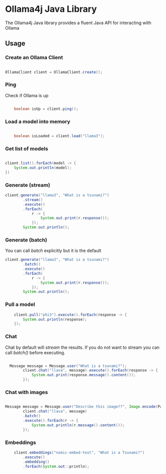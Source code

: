 # Ollama4j Java Library

The Ollama4j Java library provides a fluent Java API for interacting with Ollama

## Usage

### Create an Ollama Client

```java

OllamaClient client = OllamaClient.create();

```

### Ping

Check if Ollama is up

```java

    boolean isUp = client.ping();

```

### Load a model into memory

```java

    boolean isLoaded = client.load("llama3");

```

### Get list of models

```java

client.list().forEach(model -> {
    System.out.println(model);
})

```

### Generate (stream)

```java
client.generate("llama3", "What is a tsunami?")
        .stream()
        .execute()
        .forEach(
            r -> {
                System.out.print(r.response());
            });
        System.out.println();
```

### Generate (batch)

You can call _batch_ explicitly but it is the default

```java
client.generate("llama3", "What is a tsunami?")
        .batch()
        .execute()
        .forEach(
            r -> {
                System.out.print(r.response());
            });
        System.out.println();
```

### Pull a model

```java
    client.pull("phi3").execute().forEach(response -> {
        System.out.println(response);
    });
```

### Chat

Chat by default will _stream_ the results. If you do not want to stream you can call _batch()_ before executing.

```java

  Message message = Message.user("What is a tsunami?");
        client.chat("llava", message).execute().forEach(response -> {
            System.out.print(response.message().content());
        });
```

### Chat with images

```java

Message message = Message.user("Describe this image??", Image.encode(Path.of("image.jpeg")));
        client.chat("llava", message)
        .batch()
        .execute().forEach(r -> {
            System.out.println(r.message().content());
        });
```

### Embeddings

```java
    client.embeddings("nomic-embed-text", "What is a Tsunami?")
        .execute()
        .embedding()
        .forEach(System.out::println);
```
